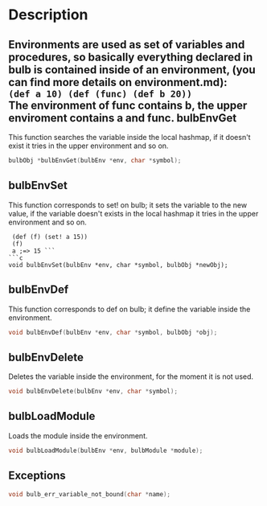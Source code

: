Description
===========
Environments are used as set of variables and procedures, so basically 
everything declared in bulb is contained inside of an environment, (you can 
find more details on environment.md):  
`(def a 10) (def (func) (def b 20))`  
The environment of func contains b, the upper 
enviroment contains a and func. 
 bulbEnvGet
----------
This function searches the variable inside the local hashmap, if it doesn't exist
it tries in the upper environment and so on.
```c
bulbObj *bulbEnvGet(bulbEnv *env, char *symbol);
```
bulbEnvSet
----------
This function corresponds to set! on bulb; it sets the variable to the new value, 
if the variable doesn't exists in the local hashmap it tries in the upper environment
and so on.
```(def a 10)
 (def (f) (set! a 15))
 (f)
 a ;=> 15 ```
```c
void bulbEnvSet(bulbEnv *env, char *symbol, bulbObj *newObj);
```
bulbEnvDef
----------
This function corresponds to def on bulb; it define the variable inside the
environment.
```c
void bulbEnvDef(bulbEnv *env, char *symbol, bulbObj *obj);
```
bulbEnvDelete
-------------
Deletes the variable inside the environment, for the moment it is not used.
```c
void bulbEnvDelete(bulbEnv *env, char *symbol);
```
bulbLoadModule
--------------
Loads the module inside the environment.
```c
void bulbLoadModule(bulbEnv *env, bulbModule *module);
```
Exceptions
----------
```c
void bulb_err_variable_not_bound(char *name);
```
